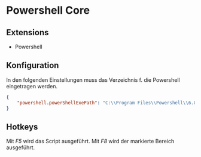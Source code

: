 # Powershell Core
## Extensions
- Powershell
## Konfiguration
In den folgenden Einstellungen muss das Verzeichnis f. die Powershell eingetragen werden.
```json
{
    "powershell.powerShellExePath": "C:\\Program Files\\Powershell\\6.0.0\\pwsh.exe",
}
```
## Hotkeys
Mit *F5* wird das Script ausgeführt. Mit *F8* wird der markierte Bereich ausgeführt.
